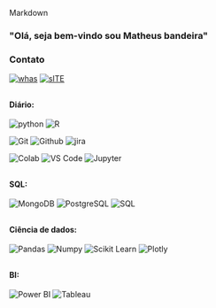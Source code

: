 Markdown 
### "Olá, seja bem-vindo sou Matheus bandeira"
### Contato

[![whas](https://img.shields.io/badge/WhatsApp-25D366?style=for-the-badge&logo=whatsapp&logoColor=white)](https://api.whatsapp.com/send?phone=5547988667443)
[![sITE](	https://img.shields.io/badge/website-000000?style=for-the-badge&logo=About.me&logoColor=white)](https://matheusbcdemo.wixsite.com/website)
##


 #### Diário: 
 ![python](https://img.shields.io/badge/Python-14354C?style=for-the-badge&logo=python&logoColor=white) 
 ![R](https://img.shields.io/badge/R-276DC3?style=for-the-badge&logo=r&logoColor=white) 

 ![Git](https://img.shields.io/badge/GIT-E44C30?style=for-the-badge&logo=git&logoColor=white) 
 ![Github](https://img.shields.io/badge/GitHub-100000?style=for-the-badge&logo=github&logoColor=white) 
 ![ jira](https://img.shields.io/badge/Jira-0052CC?style=for-the-badge&logo=Jira&logoColor=white) 
 
 ![ Colab](https://img.shields.io/badge/Colab-F9AB00?style=for-the-badge&logo=googlecolab&color=525252)
![VS Code](https://img.shields.io/badge/Visual_Studio_Code-0078D4?style=for-the-badge&logo=visual%20studio%20code&logoColor=white)
 ![Jupyter](	https://img.shields.io/badge/Jupyter-F37626.svg?&style=for-the-badge&logo=Jupyter&logoColor=white) 
##

 
#### SQL:

 ![MongoDB](https://img.shields.io/badge/MongoDB-4EA94B?style=for-the-badge&logo=mongodb&logoColor=white)
![PostgreSQL](https://img.shields.io/badge/PostgreSQL-316192?style=for-the-badge&logo=postgresql&logoColor=white) 
![SQL](https://img.shields.io/badge/Microsoft_SQL_Server-CC2927?style=for-the-badge&logo=microsoft-sql-server&logoColor=white) 

##
  
#### Ciência de dados: 
 ![Pandas](https://img.shields.io/badge/Pandas-2C2D72?style=for-the-badge&logo=pandas&logoColor=white) 
 ![Numpy](	https://img.shields.io/badge/Numpy-777BB4?style=for-the-badge&logo=numpy&logoColor=white) 
 ![Scikit Learn](https://img.shields.io/badge/scikit_learn-F7931E?style=for-the-badge&logo=scikit-learn&logoColor=white) 
 ![Plotly](	https://img.shields.io/badge/Plotly-239120?style=for-the-badge&logo=plotly&logoColor=white)

##
####  BI: 
 ![Power BI](https://img.shields.io/badge/PowerBI-F2C811?style=for-the-badge&logo=Power%20BI&logoColor=white) 
 ![Tableau](	https://img.shields.io/badge/Tableau-E97627?style=for-the-badge&logo=Tableau&logoColor=white) 

##
 
